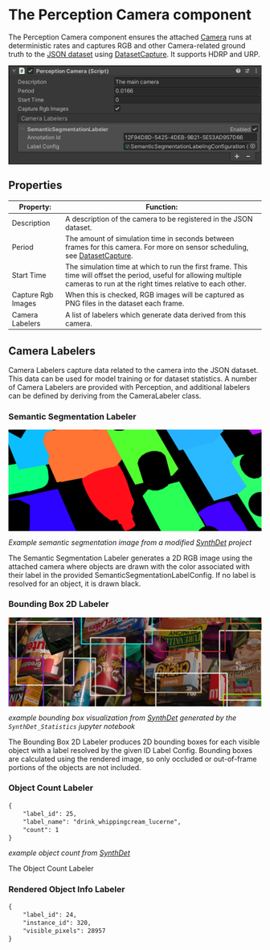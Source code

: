 # The Perception Camera component
The Perception Camera component ensures the attached [Camera](https://docs.unity3d.com/Manual/class-Camera.html) runs at deterministic rates and captures RGB and other Camera-related ground truth to the [JSON dataset](Schema/Synthetic_Dataset_Schema.md) using [DatasetCapture](DatasetCapture.md). It supports HDRP and URP.

<img src="images/PerceptionCamera.PNG" align="middle"/>

## Properties
| Property: | Function: |
|--|--|
| Description | A description of the camera to be registered in the JSON dataset. |
| Period | The amount of simulation time in seconds between frames for this camera. For more on sensor scheduling, see [DatasetCapture](DatasetCapture.md). |
| Start Time | The simulation time at which to run the first frame. This time will offset the period, useful for allowing multiple cameras to run at the right times relative to each other. |
| Capture Rgb Images | When this is checked, RGB images will be captured as PNG files in the dataset each frame. |
| Camera Labelers | A list of labelers which generate data derived from this camera. |

## Camera Labelers
Camera Labelers capture data related to the camera into the JSON dataset. This data can be used for model training or for dataset statistics. A number of Camera Labelers are provided with Perception, and additional labelers can be defined by deriving from the CameraLabeler class.

### Semantic Segmentation Labeler
<img src="images/semantic_segmentation.PNG" align="middle"/>

_Example semantic segmentation image from a modified [SynthDet](https://github.com/Unity-Technologies/SynthDet) project_

The Semantic Segmentation Labeler generates a 2D RGB image using the attached camera where objects are drawn with the color associated with their label in the provided SemanticSegmentationLabelConfig. If no label is resolved for an object, it is drawn black.

### Bounding Box 2D Labeler
<img src="images/bounding_boxes.PNG" align="middle"/>

_example bounding box visualization from [SynthDet](https://github.com/Unity-Technologies/SynthDet) generated by the `SynthDet_Statistics` jupyter notebook_

The Bounding Box 2D Labeler produces 2D bounding boxes for each visible object with a label resolved by the given ID Label Config. Bounding boxes are calculated using the rendered image, so only occluded or out-of-frame portions of the objects are not included.

### Object Count Labeler
```
{
    "label_id": 25,
    "label_name": "drink_whippingcream_lucerne",
    "count": 1
}
```
_example object count from [SynthDet](https://github.com/Unity-Technologies/SynthDet)_

The Object Count Labeler 

### Rendered Object Info Labeler
```
{
    "label_id": 24,
    "instance_id": 320,
    "visible_pixels": 28957
}
```